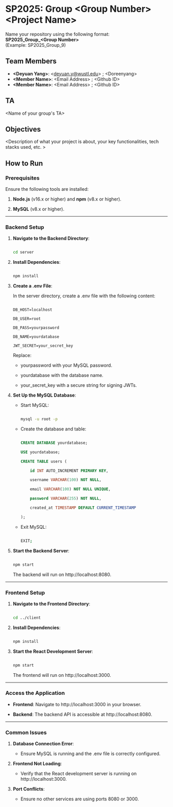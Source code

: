 # SP2025: Group &lt;Group Number&gt; &lt;Project Name&gt;

Name your repository using the following format:  
**SP2025_Group_&lt;Group Number&gt;**  
(Example: SP2025_Group_9)

## Team Members
- **&lt;Deyuan Yang&gt;**: &lt;deyuan.y@wustl.edu&gt; ; &lt;Doreenyang&gt;
- **&lt;Member Name&gt;**: &lt;Email Address&gt; ; &lt;Github ID&gt;
- **&lt;Member Name&gt;**: &lt;Email Address&gt; ; &lt;Github ID&gt;

## TA
&lt;Name of your group's TA&gt;

## Objectives
&lt;Description of what your project is about, your key functionalities, tech stacks used, etc. &gt;

## How to Run
### Prerequisites

Ensure the following tools are installed:

1. **Node.js** (v16.x or higher) and **npm** (v8.x or higher).

2. **MySQL** (v8.x or higher).

---

### Backend Setup

1. **Navigate to the Backend Directory**:

   ```bash

   cd server

   ```

2. **Install Dependencies**:

   ```bash

   npm install

   ```

3. **Create a .env File**:

   In the server directory, create a .env file with the following content:

   ```

   DB_HOST=localhost

   DB_USER=root

   DB_PASS=yourpassword

   DB_NAME=yourdatabase

   JWT_SECRET=your_secret_key

   ```

   Replace:

   - yourpassword with your MySQL password.

   - yourdatabase with the database name.

   - your_secret_key with a secure string for signing JWTs.

4. **Set Up the MySQL Database**:

   - Start MySQL:

     ```bash

     mysql -u root -p

     ```

   - Create the database and table:

     ```sql

     CREATE DATABASE yourdatabase;

     USE yourdatabase;

     CREATE TABLE users (

         id INT AUTO_INCREMENT PRIMARY KEY,

         username VARCHAR(100) NOT NULL,

         email VARCHAR(100) NOT NULL UNIQUE,

         password VARCHAR(255) NOT NULL,

         created_at TIMESTAMP DEFAULT CURRENT_TIMESTAMP

     );

     ```

   - Exit MySQL:

     ```bash

     EXIT;

     ```

5. **Start the Backend Server**:

   ```bash

   npm start

   ```

   The backend will run on http://localhost:8080.

---

### Frontend Setup

1. **Navigate to the Frontend Directory**:

   ```bash

   cd ../client

   ```

2. **Install Dependencies**:

   ```bash

   npm install

   ```

3. **Start the React Development Server**:

   ```bash

   npm start

   ```

   The frontend will run on http://localhost:3000.

---

### Access the Application

- **Frontend**: Navigate to http://localhost:3000 in your browser.

- **Backend**: The backend API is accessible at http://localhost:8080.

---

### Common Issues

1. **Database Connection Error**:

   - Ensure MySQL is running and the .env file is correctly configured.

2. **Frontend Not Loading**:

   - Verify that the React development server is running on http://localhost:3000.

3. **Port Conflicts**:

   - Ensure no other services are using ports 8080 or 3000.

``` 
